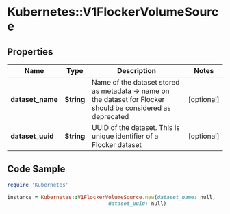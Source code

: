 # Kubernetes::V1FlockerVolumeSource

## Properties

Name | Type | Description | Notes
------------ | ------------- | ------------- | -------------
**dataset_name** | **String** | Name of the dataset stored as metadata -&gt; name on the dataset for Flocker should be considered as deprecated | [optional] 
**dataset_uuid** | **String** | UUID of the dataset. This is unique identifier of a Flocker dataset | [optional] 

## Code Sample

```ruby
require 'Kubernetes'

instance = Kubernetes::V1FlockerVolumeSource.new(dataset_name: null,
                                 dataset_uuid: null)
```


